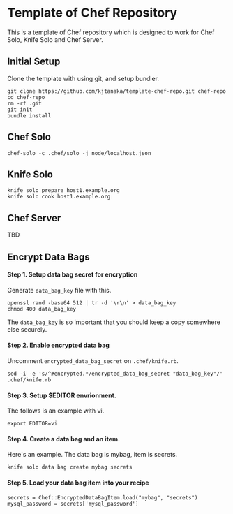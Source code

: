 Template of Chef Repository
===========================

This is a template of Chef repository which is designed to work for
Chef Solo, Knife Solo and Chef Server.

Initial Setup
-------------

Clone the template with using git, and setup bundler.

```
git clone https://github.com/kjtanaka/template-chef-repo.git chef-repo
cd chef-repo
rm -rf .git
git init
bundle install
```

Chef Solo
---------

```
chef-solo -c .chef/solo -j node/localhost.json
```

Knife Solo
---------

```
knife solo prepare host1.example.org
knife solo cook host1.example.org
```

Chef Server
---------------
TBD

Encrypt Data Bags
-----------------

#### Step 1. Setup data bag secret for encryption

Generate `data_bag_key` file with this.

```
openssl rand -base64 512 | tr -d '\r\n' > data_bag_key
chmod 400 data_bag_key
```
The `data_bag_key` is so important that you should keep a copy somewhere else securely.

#### Step 2. Enable encrypted data bag

Uncomment `encrypted_data_bag_secret` on `.chef/knife.rb`.

```
sed -i -e 's/^#encrypted.*/encrypted_data_bag_secret "data_bag_key"/' .chef/knife.rb
```

#### Step 3. Setup $EDITOR envrionment.

The follows is an example with vi.

```
export EDITOR=vi
```

#### Step 4. Create a data bag and an item.

Here's an example. The data bag is mybag, item is secrets.

```
knife solo data bag create mybag secrets
```

#### Step 5. Load your data bag item into your recipe

```
secrets = Chef::EncryptedDataBagItem.load("mybag", "secrets")
mysql_password = secrets['mysql_password']
```
